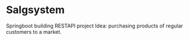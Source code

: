 # Salgsystem
Springboot building RESTAPI project
Idea: purchasing products of regular customers to a market. 
